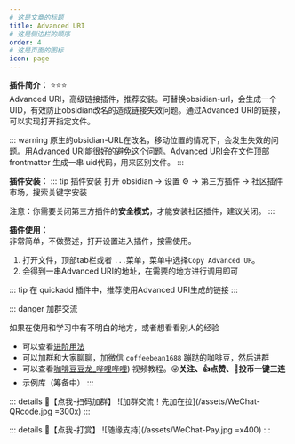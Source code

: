 ```yaml
---
# 这是文章的标题
title: Advanced URI
# 这是侧边栏的顺序
order: 4
# 这是页面的图标
icon: page
---
```

**插件简介：**  ⭐️⭐️⭐️  
Advanced URI，高级链接插件，推荐安装。可替换obsidian-url，会生成一个UID，有效防止obsidian改名的造成链接失效问题。通过Advanced URI的链接，可以实现打开指定文件。

::: warning
原生的obsidian-URL在改名，移动位置的情况下，会发生失效的问题。用Advanced URI能很好的避免这个问题。Advanced URI会在文件顶部 frontmatter 生成一串 uid代码，用来区别文件。
:::

**插件安装：**
::: tip 插件安装
打开 obsidian → 设置 ⚙️ → 第三方插件 → 社区插件市场，搜索关键字安装

注意：你需要关闭第三方插件的**安全模式**，才能安装社区插件，建议关闭。
:::

**插件使用：**  
非常简单，不做赘述，打开设置进入插件，按需使用。

1. 打开文件，顶部tab栏或者 `...`菜单，菜单中选择`Copy Advanced UR`。
2. 会得到一串Advanced URI的地址，在需要的地方进行调用即可

::: tip
在 quickadd 插件中，推荐使用Advanced URI生成的链接
:::

::: danger 加群交流

如果在使用和学习中有不明白的地方，或者想看看别人的经验
- 可以查看[进阶用法](/zh/advanced)
- 可以加群和大家聊聊，加微信 `coffeebean1688` 蹦跶的咖啡豆，然后进群
- 可以查看[咖啡豆豆龙_哔哩哔哩](https://space.bilibili.com/618777356)) 视频教程。😜**关注、👍点赞、📀投币一键三连**
- 示例库（筹备中）
:::

::: details 🌱【点我-扫码加群】
![加群交流！先加在拉](/assets/WeChat-QRcode.jpg =300x) 
::: 

::: details 🍻【点我-打赏】
![随缘支持](/assets/WeChat-Pay.jpg =x400)
::: 

